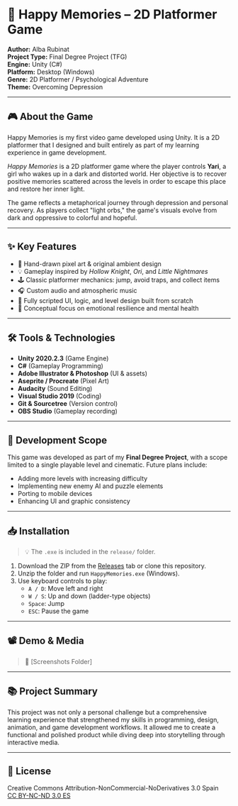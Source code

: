 # 📘 Happy Memories – 2D Platformer Game

**Author:** Alba Rubinat  
**Project Type:** Final Degree Project (TFG)  
**Engine:** Unity (C#)  
**Platform:** Desktop (Windows)  
**Genre:** 2D Platformer / Psychological Adventure  
**Theme:** Overcoming Depression  

---

## 🎮 About the Game

Happy Memories is my first video game developed using Unity. It is a 2D platformer that I designed and built entirely as part of my learning experience in game development.

*Happy Memories* is a 2D platformer game where the player controls **Yari**, a girl who wakes up in a dark and distorted world. Her objective is to recover positive memories scattered across the levels in order to escape this place and restore her inner light.

The game reflects a metaphorical journey through depression and personal recovery. As players collect "light orbs," the game's visuals evolve from dark and oppressive to colorful and hopeful.

---

## ✨ Key Features

- 🌌 Hand-drawn pixel art & original ambient design  
- 💡 Gameplay inspired by *Hollow Knight*, *Ori*, and *Little Nightmares*  
- 🕹️ Classic platformer mechanics: jump, avoid traps, and collect items  
- 🎧 Custom audio and atmospheric music  
- 📜 Fully scripted UI, logic, and level design built from scratch  
- 🧠 Conceptual focus on emotional resilience and mental health  

---

## 🛠 Tools & Technologies

- **Unity 2020.2.3** (Game Engine)  
- **C#** (Gameplay Programming)  
- **Adobe Illustrator & Photoshop** (UI & assets)  
- **Aseprite / Procreate** (Pixel Art)  
- **Audacity** (Sound Editing)  
- **Visual Studio 2019** (Coding)  
- **Git & Sourcetree** (Version control)  
- **OBS Studio** (Gameplay recording)  

---

## 🧪 Development Scope

This game was developed as part of my **Final Degree Project**, with a scope limited to a single playable level and cinematic. Future plans include:

- Adding more levels with increasing difficulty  
- Implementing new enemy AI and puzzle elements  
- Porting to mobile devices  
- Enhancing UI and graphic consistency  

---

## 📥 Installation

> 💡 The `.exe` is included in the `release/` folder.

1. Download the ZIP from the [Releases](#) tab or clone this repository.
2. Unzip the folder and run `HappyMemories.exe` (Windows).
3. Use keyboard controls to play:
   - `A / D`: Move left and right  
   - `W / S`: Up and down (ladder-type objects)  
   - `Space`: Jump  
   - `ESC`: Pause the game  

---

## 📽️ Demo & Media

> 📸 [Screenshots Folder]

---

## 📚 Project Summary

This project was not only a personal challenge but a comprehensive learning experience that strengthened my skills in programming, design, animation, and game development workflows. It allowed me to create a functional and polished product while diving deep into storytelling through interactive media.

---

## 📄 License

Creative Commons Attribution-NonCommercial-NoDerivatives 3.0 Spain  
[CC BY-NC-ND 3.0 ES](http://creativecommons.org/licenses/by-nc-nd/3.0/es/)
